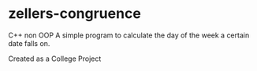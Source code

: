 # zellers-congruence
C++ non OOP
A simple program to calculate the day of the week a certain date falls on.

Created as a College Project
